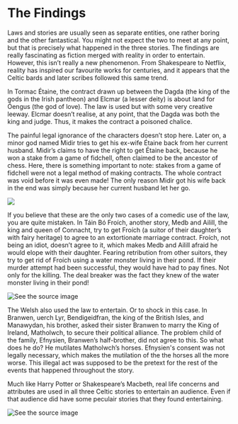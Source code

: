 <html>
  
  <body>

<h1><strong> The Findings </strong></h1> 
        

<p1> 

Laws and stories are usually seen as separate entities, one rather boring and the other fantastical. 
You might not expect the two to meet at any point, but that is precisely what happened in the three stories. 
The findings are really fascinating as fiction merged with reality in order to entertain. However, this isn’t really a new phenomenon. 
From Shakespeare to Netflix, reality has inspired our favourite works for centuries, and it appears that the Celtic bards and later scribes followed this same trend. 

  </p1>

<p2> In Tormac Étaine, the contract drawn up between the Dagda (the king of the gods in the Irish pantheon) and Elcmar (a lesser deity) is about land for Óengus (the god of love). 
The law is used but with some very creative leeway. Elcmar doesn’t realise, at any point, that the Dagda was both the king and judge. 
Thus, it makes the contract a poisoned chalice. 

  </p2> 
 
<p3> The painful legal ignorance of the characters doesn’t stop here. Later on, a minor god named Midir tries to get his ex-wife Étaine back from her current husband. 
Midir’s claims to have the right to get Étaine back, because he won a stake from a game of fidchell, often claimed to be the ancestor of chess. Here, there is something important to note: 
stakes from a game of fidchell were not a legal method of making contracts. 
The whole contract was void before it was even made! The only reason Midir got his wife back in the end was simply because her current husband let her go.

  </p3> 

<img style="-webkit-user-select: none;margin: auto;" src="https://cf.geekdo-images.com/opengraph/img/P932zAy1ViXWbI_I9DR2xm2TLXU=/fit-in/1200x630/pic134612.jpg">

<p4> If you believe that these are the only two cases of a comedic use of the law, you are quite mistaken. 
In Táin Bó Froích, another story, Medb and Ailill, the king and queen of Connacht, try to get Froích 
(a suitor of their daughter’s with fairy heritage) to agree to an extortionate marriage contract. Froích, not being an idiot, doesn’t agree to it, which makes
Medb and Ailill afraid he would elope with their daughter. 
Fearing retribution from other suitors, they try to get rid of Froích using a water monster living in their pond. 
If their murder attempt had been successful, they would have had to pay fines. Not only for the killing. The deal breaker was the fact they knew of the water monster
living in their pond! 

  </p4> 

<img src="http://druidsegg.reformed-druids.org/images/sea-serpent2.jpg" alt="See the source image" class=" nofocus" tabindex="0" aria-label="See the source image" data-bm="21">
 
<p5> The Welsh also used the law to entertain. Or to shock in this case. In Branwen, uerch Lyr, Bendigeidfran, the king of the British Isles, and Manawydan, his brother,
asked their sister Branwen to marry the King of Ireland, Matholwch, to secure their political alliance. 
The problem child of the family, Efnysien, Branwen’s half-brother, did not agree to this. So what does he do? He mutilates Matholwch’s horses. 
Efnysien's consent was not legally necessary, which makes the mutilation of the the horses all the more worse. 
This illegal act was supposed to be the pretext for the rest of the events that happened throughout the story.

  </p5>

<p6> Much like Harry Potter or Shakespeare’s Macbeth, real life concerns and attributes are used in all three Celtic stories to entertain an audience. 
  Even if that audience did have some peculair stories that they found entertaining. </p6>


<img src="https://i.pinimg.com/originals/b5/d3/3e/b5d33e62f1468da78bddacaf441ec930.jpg" alt="See the source image" class=" nofocus" tabindex="0" aria-label="See the source image">

  </body>
</html> 
